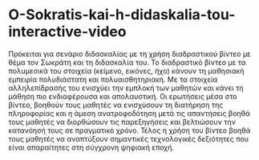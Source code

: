 # O-Sokratis-kai-h-didaskalia-tou-interactive-video
Πρόκειται για σενάριο διδασκαλίας με τη χρήση διαδραστικού βίντεο με θέμα τον Σωκράτη και τη διδασκαλία του.
Το διαδραστικό βίντεο με τα πολυμεσικά του στοιχεία (κείμενο, εικόνες, ήχο) κάνουν τη μαθησιακή εμπειρία πολυδιάστατη και πολυαισθητηριακή. Με τα στοιχεία αλληλεπίδρασής του ενισχύει την εμπλοκή των μαθητών και κάνει τη μάθηση πιο ενδιαφέρουσα και απολαυστική.
Οι ερωτήσεις μέσα στο βίντεο, βοηθούν τους μαθητές να ενισχύσουν τη διατήρηση της πληροφορίας και η άμεση ανατροφοδότηση μετά τις απαντήσεις βοηθά τους μαθητές να διορθώσουν τις παρεξηγήσεις και βελτιώσουν την κατανόησή τους σε πραγματικό χρόνο.
Τέλος η χρήση του βίντεο βοηθά τους μαθητές να αναπτύξουν σημαντικές τεχνολογικές δεξιότητες που είναι απαραίτητες στη σύγχρονη ψηφιακή εποχή. 
